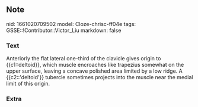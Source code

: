 ## Note
nid: 1661020709502
model: Cloze-chrisc-ff04e
tags: GSSE::!Contributor::Victor_Liu
markdown: false

### Text
<div>
  Anteriorly the flat lateral one-third of the clavicle gives
  origin to {{c1::deltoid}}, which muscle encroaches like trapezius
  somewhat on the upper surface, leaving a concave polished area
  limited by a low ridge. A {{c2::'deltoid'}} tubercle sometimes
  projects into the muscle near the medial limit of this origin.
</div>

### Extra

